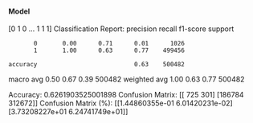 #### Model
[0 1 0 ... 1 1 1]
Classification Report:
              precision    recall  f1-score   support

           0       0.00      0.71      0.01      1026
           1       1.00      0.63      0.77    499456

    accuracy                           0.63    500482
   macro avg       0.50      0.67      0.39    500482
weighted avg       1.00      0.63      0.77    500482

Accuracy: 0.6261903525001898
Confusion Matrix:
[[   725    301]
 [186784 312672]]
Confusion Matrix (%):
[[1.44860355e-01 6.01420231e-02]
 [3.73208227e+01 6.24741749e+01]]
